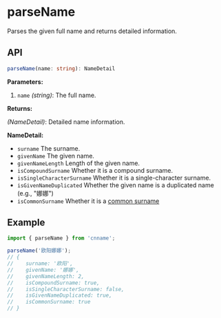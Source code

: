 # parseName

Parses the given full name and returns detailed information.

## API

```ts
parseName(name: string): NameDetail
```

**Parameters:**

1. `name` _(string)_: The full name.

**Returns:**

_(NameDetail)_: Detailed name information.

**NameDetail:**

- `surname` The surname.
- `givenName` The given name.
- `givenNameLength` Length of the given name.
- `isCompoundSurname` Whether it is a compound surname.
- `isSingleCharacterSurname` Whether it is a single-character surname.
- `isGivenNameDuplicated` Whether the given name is a duplicated name (e.g., "娜娜")
- `isCommonSurname` Whether it is a [common surname](https://github.com/yyz945947732/cnname/blob/master/dict/commonSurname.json)

## Example

```js
import { parseName } from 'cnname';

parseName('欧阳娜娜');
// {
//    surname: '欧阳',
//    givenName: '娜娜',
//    givenNameLength: 2,
//    isCompoundSurname: true,
//    isSingleCharacterSurname: false,
//    isGivenNameDuplicated: true,
//    isCommonSurname: true
// }
```
